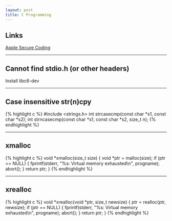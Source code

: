 ```yaml
---
layout: post
title: C Programming
---
```


Links
-----------
[Apple Secure Coding](https://developer.apple.com/library/ios/documentation/Security/Conceptual/SecureCodingGuide/SecureCodingGuide.pdf)

***
Cannot find stdio.h (or other headers)
--------------------------------------
Install libc6-dev

***
Case insensitive str(n)cpy
--------------------------
{% highlight c %}
#include <strings.h>
int strcasecmp(const char *s1, const char *s2);
int strncasecmp(const char *s1, const char *s2, size_t n);
{% endhighlight %}

***
xmalloc
-------
{% highlight c %}
void *xmalloc(size_t size) {
  void *ptr = malloc(size);
  if (ptr == NULL) {
    fprintf(stderr, "%s: Virtual memory exhausted\n", progname);
    abort();
  }
  return ptr;
}
{% endhighlight %}

***
xrealloc
-------
{% highlight c %}
void *xrealloc(void *ptr, size_t newsize) {
  ptr = realloc(ptr, newsize);
  if (ptr == NULL) {
    fprintf(stderr, "%s: Virtual memory exhausted\n", progname);
    abort();
  }
  return ptr;
}
{% endhighlight %}
